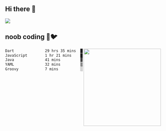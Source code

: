 ## Hi there 👋

<!--
**IZSSERAFIM/IZSSERAFIM** is a ✨ _special_ ✨ repository because its `README.md` (this file) appears on your GitHub profile.

Here are some ideas to get you started:

- 🔭 I’m currently working on ...
- 🌱 I’m currently learning ...
- 👯 I’m looking to collaborate on ...
- 🤔 I’m looking for help with ...
- 💬 Ask me about ...
- 📫 How to reach me: ...
- 😄 Pronouns: ...
- ⚡ Fun fact: ...
-->

![](https://pixel-profile.vercel.app/api/github-stats?username=IZSSERAFIM&screen_effect=true&theme=rainbow)

<!--
[![IZSSERAFIM's GitHub stats](https://github-readme-stats-omega-one-96.vercel.app/api?username=IZSSERAFIM&show_icons=true&theme=radical)](https://github.com/anuraghazra/github-readme-stats)
[![Top Langs](https://github-readme-stats-omega-one-96.vercel.app/api/top-langs/?username=IZSSERAFIM&layout=compact)](https://github.com/anuraghazra/github-readme-stats)
-->
## noob coding 🥬🐦

<img src="https://github-readme-stats-omega-one-96.vercel.app/api/top-langs/?username=IZSSERAFIM&layout=compact&langs_count=6" width="250" align="right"/>

<!--START_SECTION:waka-->

```txt
Dart              29 hrs 35 mins  ██████████████████████▓░░   90.80 %
JavaScript        1 hr 21 mins    █░░░░░░░░░░░░░░░░░░░░░░░░   04.15 %
Java              41 mins         ▓░░░░░░░░░░░░░░░░░░░░░░░░   02.14 %
YAML              32 mins         ▒░░░░░░░░░░░░░░░░░░░░░░░░   01.67 %
Groovy            7 mins          ░░░░░░░░░░░░░░░░░░░░░░░░░   00.39 %
```

<!--END_SECTION:waka-->
